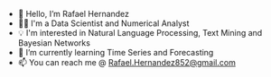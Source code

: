 - 👋 Hello, I’m Rafael Hernandez
- 👨‍💼 I'm a Data Scientist and Numerical Analyst
- 💡 I'm interested in Natural Language Processing, Text Mining and Bayesian Networks
- 📖 I’m currently learning Time Series and Forecasting 
- 📫 You can reach me @ Rafael.Hernandez852@gmail.com

<!---
Rafaelh852/Rafaelh852 is a ✨ special ✨ repository because its `README.md` (this file) appears on your GitHub profile.
You can click the Preview link to take a look at your changes.
--->
